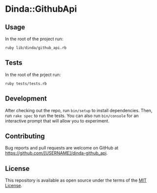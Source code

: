 # Dinda::GithubApi

## Usage

In the root of the project run:

`ruby lib/dinda/github_api.rb`

## Tests

In the root of the prject run:

`ruby tests/tests.rb`

## Development

After checking out the repo, run `bin/setup` to install dependencies. Then, run `rake spec` to run the tests. You can also run `bin/console` for an interactive prompt that will allow you to experiment.

## Contributing

Bug reports and pull requests are welcome on GitHub at https://github.com/[USERNAME]/dinda-github_api.

## License

This repository is available as open source under the terms of the [MIT License](http://opensource.org/licenses/MIT).
